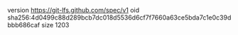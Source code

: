 version https://git-lfs.github.com/spec/v1
oid sha256:4d0499c88d289bcb7dc018d5536d6cf7f7660a63ce5bda7c1e0c39dbbb686caf
size 1203
